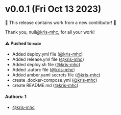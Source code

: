 # v0.0.1 (Fri Oct 13 2023)

:tada: This release contains work from a new contributor! :tada:

Thank you, null[@kris-mhc](https://github.com/kris-mhc), for all your work!

#### ⚠️ Pushed to `main`

- Added deploy.yml file ([@kris-mhc](https://github.com/kris-mhc))
- Added release.yml file ([@kris-mhc](https://github.com/kris-mhc))
- Added deploy.sh file ([@kris-mhc](https://github.com/kris-mhc))
- Added .autorc file ([@kris-mhc](https://github.com/kris-mhc))
- Added amber.yaml secrets file ([@kris-mhc](https://github.com/kris-mhc))
- create .docker-compose.yml ([@kris-mhc](https://github.com/kris-mhc))
- create README.md ([@kris-mhc](https://github.com/kris-mhc))

#### Authors: 1

- [@kris-mhc](https://github.com/kris-mhc)
